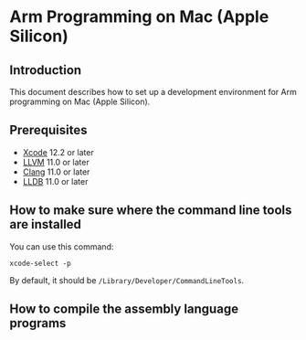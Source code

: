 # Arm Programming on Mac (Apple Silicon)

## Introduction

This document describes how to set up a development environment for Arm programming on Mac (Apple Silicon).

## Prerequisites
- [Xcode](https://developer.apple.com/xcode/) 12.2 or later
- [LLVM](https://llvm.org/) 11.0 or later
- [Clang](https://clang.llvm.org/) 11.0 or later
- [LLDB](https://lldb.llvm.org/) 11.0 or later

## How to make sure where the command line tools are installed

You can use this command:

```
xcode-select -p
```

By default, it should be `/Library/Developer/CommandLineTools`.

## How to compile the assembly language programs